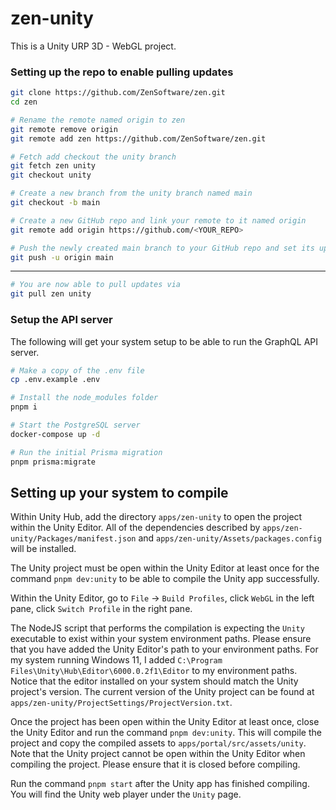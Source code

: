 # zen-unity

This is a Unity URP 3D - WebGL project.

### Setting up the repo to enable pulling updates

```bash
git clone https://github.com/ZenSoftware/zen.git
cd zen

# Rename the remote named origin to zen
git remote remove origin
git remote add zen https://github.com/ZenSoftware/zen.git

# Fetch add checkout the unity branch
git fetch zen unity
git checkout unity

# Create a new branch from the unity branch named main
git checkout -b main

# Create a new GitHub repo and link your remote to it named origin
git remote add origin https://github.com/<YOUR_REPO>

# Push the newly created main branch to your GitHub repo and set its upstream to origin
git push -u origin main
```
---
```bash
# You are now able to pull updates via
git pull zen unity
```

### Setup the API server
The following will get your system setup to be able to run the GraphQL API server.
```bash
# Make a copy of the .env file
cp .env.example .env

# Install the node_modules folder
pnpm i

# Start the PostgreSQL server
docker-compose up -d

# Run the initial Prisma migration
pnpm prisma:migrate
```
## Setting up your system to compile

Within Unity Hub, add the directory `apps/zen-unity` to open the project within the Unity Editor. All of the dependencies described by `apps/zen-unity/Packages/manifest.json` and `apps/zen-unity/Assets/packages.config` will be installed.

The Unity project must be open within the Unity Editor at least once for the command `pnpm dev:unity` to be able to compile the Unity app successfully.

Within the Unity Editor, go to `File` -> `Build Profiles`, click `WebGL` in the left pane, click `Switch Profile` in the right pane.

The NodeJS script that performs the compilation is expecting the `Unity` executable to exist within your system environment paths. Please ensure that you have added the Unity Editor's path to your environment paths. For my system running Windows 11, I added `C:\Program Files\Unity\Hub\Editor\6000.0.2f1\Editor` to my environment paths. Notice that the editor installed on your system should match the Unity project's version. The current version of the Unity project can be found at `apps/zen-unity/ProjectSettings/ProjectVersion.txt`.

Once the project has been open within the Unity Editor at least once, close the Unity Editor and run the command `pnpm dev:unity`. This will compile the project and copy the compiled assets to `apps/portal/src/assets/unity`. Note that the Unity project cannot be open within the Unity Editor when compiling the project. Please ensure that it is closed before compiling.

Run the command `pnpm start` after the Unity app has finished compiling. You will find the Unity web player under the `Unity` page.
